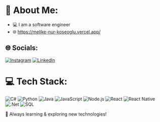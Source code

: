 # 💫 About Me:
- 💻 I am a software engineer
- 🌐 https://melike-nur-koseoglu.vercel.app/
## 🌐 Socials:
[![Instagram](https://img.shields.io/badge/Instagram-%23E4405F.svg?logo=Instagram&logoColor=white)](https://instagram.com/melikenurkoseoglu) [![LinkedIn](https://img.shields.io/badge/LinkedIn-%230077B5.svg?logo=linkedin&logoColor=white)](https://www.linkedin.com/in/melike-nur-k%C3%B6seo%C4%9Flu-2aaa27209/)  

# 💻 Tech Stack:
![C#](https://img.shields.io/badge/c%23-%23239120.svg?style=for-the-badge&logo=c-sharp&logoColor=white)  ![Python](https://img.shields.io/badge/python-%2314354C.svg?style=for-the-badge&logo=python&logoColor=white)  ![Java](https://img.shields.io/badge/java-%23ED8B00.svg?style=for-the-badge&logo=java&logoColor=white)  ![JavaScript](https://img.shields.io/badge/javascript-%23F7DF1E.svg?style=for-the-badge&logo=javascript&logoColor=black)  ![Node.js](https://img.shields.io/badge/node.js-6DA55F?style=for-the-badge&logo=node.js&logoColor=white)  ![React](https://img.shields.io/badge/react-%2320232a.svg?style=for-the-badge&logo=react&logoColor=%2361DAFB)  ![React Native](https://img.shields.io/badge/React%20Native-20232A?style=for-the-badge&logo=react&logoColor=61DAFB)  ![.Net](https://img.shields.io/badge/.NET-5C2D91?style=for-the-badge&logo=.net&logoColor=white)  ![SQL](https://img.shields.io/badge/SQL-%23025E8C.svg?style=for-the-badge&logo=Microsoft%20SQL%20Server&logoColor=white)  

🚀 Always learning & exploring new technologies!  
